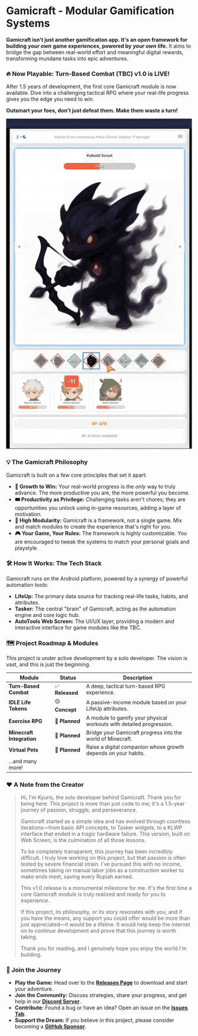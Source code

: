 # Gamicraft - Modular Gamification Systems

**Gamicraft isn't just another gamification app. It's an open framework for building** _**your own**_ **game experiences, powered by** _**your own**_ **life.** It aims to bridge the gap between real-world effort and meaningful digital rewards, transforming mundane tasks into epic adventures.

### 🔥 Now Playable: Turn-Based Combat (TBC) v1.0 is LIVE!

After 1.5 years of development, the first core Gamicraft module is now available. Dive into a challenging tactical RPG where your real-life progress gives you the edge you need to win.

**Outsmart your foes, don't just defeat them. Make them waste a turn!**

![Enemy No Target](https://raw.githubusercontent.com/kyuris8931/kyuris8931/refs/heads/main/Showcase/GIF%20No%20Target.gif)


### 💡 The Gamicraft Philosophy

Gamicraft is built on a few core principles that set it apart:

- **🌱 Growth to Win:** Your real-world progress is the _only_ way to truly advance. The more productive you are, the more powerful you become.
- **🎟️ Productivity as Privilege:** Challenging tasks aren't chores; they are opportunities you unlock using in-game resources, adding a layer of motivation. 
- **🧩 High Modularity:** Gamicraft is a framework, not a single game. Mix and match modules to create the experience that's right for you.
- **🎮 Your Game, Your Rules:** The framework is highly customizable. You are encouraged to tweak the systems to match your personal goals and playstyle.
    

### 🛠️ How It Works: The Tech Stack

Gamicraft runs on the Android platform, powered by a synergy of powerful automation tools:

- **LifeUp:** The primary data source for tracking real-life tasks, habits, and attributes.  
- **Tasker:** The central "brain" of Gamicraft, acting as the automation engine and core logic hub. 
- **AutoTools Web Screen:** The UI/UX layer, providing a modern and interactive interface for game modules like the TBC.
    

### 🗺️ Project Roadmap & Modules

This project is under active development by a solo developer. The vision is vast, and this is just the beginning.

|Module|Status|Description|
|---|---|---|
|**Turn-Based Combat**|✅ **Released**|A deep, tactical turn-based RPG experience.|
|**IDLE Life Tokens**|🟡 **Concept**|A passive-income module based on your LifeUp attributes.|
|**Exercise RPG**|📝 **Planned**|A module to gamify your physical workouts with detailed progression.|
|**Minecraft Integration**|📝 **Planned**|Bridge your Gamicraft progress into the world of Minecraft.|
|**Virtual Pets**|📝 **Planned**|Raise a digital companion whose growth depends on your habits.|
|...and many more!|||

### ❤️ A Note from the Creator

> Hi, I'm Kyuris, the solo developer behind Gamicraft. Thank you for being here. This project is more than just code to me; it's a 1.5-year journey of passion, struggle, and perseverance.
> 
> Gamicraft started as a simple idea and has evolved through countless iterations—from basic API concepts, to Tasker widgets, to a KLWP interface that ended in a tragic hardware failure. This version, built on Web Screen, is the culmination of all those lessons.
> 
> To be completely transparent, this journey has been incredibly difficult. I truly love working on this project, but that passion is often tested by severe financial strain. I've pursued this with no income, sometimes taking on manual labor jobs as a construction worker to make ends meet, saving every Rupiah earned.
> 
> This v1.0 release is a monumental milestone for me. It's the first time a core Gamicraft module is truly realized and ready for you to experience.
> 
> If this project, its philosophy, or its story resonates with you, and if you have the means, any support you could offer would be more than just appreciated—it would be a lifeline. It would help keep the internet on to continue development and prove that this journey is worth taking.
> 
> Thank you for reading, and I genuinely hope you enjoy the world I'm building.

### 💬 Join the Journey

- **Play the Game:** Head over to the [**Releases Page**](https://github.com/kyuris8931/gamicraft-project/releases "null") to download and start your adventure.
- **Join the Community:** Discuss strategies, share your progress, and get help in our [**Discord Server**](https://discord.gg/XKSGMq9U "null").
- **Contribute:** Found a bug or have an idea? Open an issue on the [**Issues Tab**](https://github.com/kyuris8931/gamicraft-project/issues "null").
- **Support the Dream:** If you believe in this project, please consider becoming a [**GitHub Sponsor**](https://github.com/sponsors/kyuris8931 "null").
